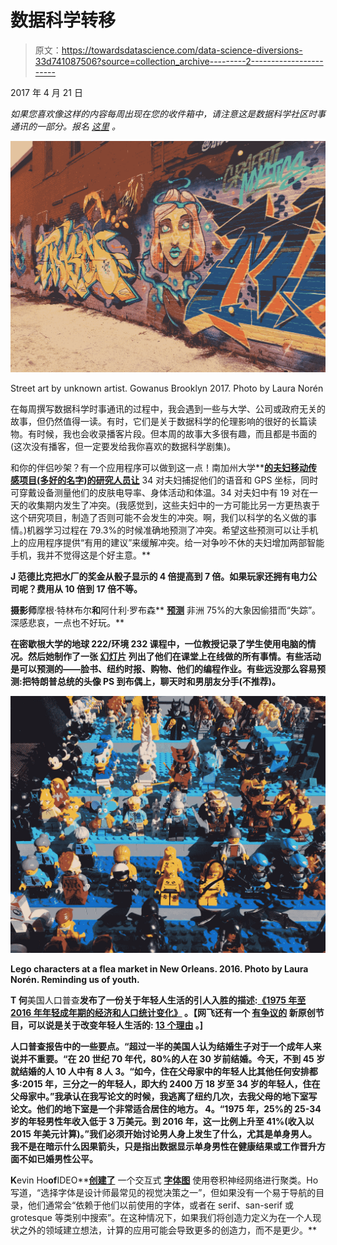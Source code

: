 # 数据科学转移

> 原文：<https://towardsdatascience.com/data-science-diversions-33d741087506?source=collection_archive---------2----------------------->

2017 年 4 月 21 日

*如果您喜欢像这样的内容每周出现在您的收件箱中，请注意这是数据科学社区时事通讯的一部分。报名* [*这里*](http://cds.nyu.edu/newsletter) *。*

![](img/4d3a337bd3498632ab8e08a3fffc99b7.png)

Street art by unknown artist. Gowanus Brooklyn 2017\. Photo by Laura Norén

在每周撰写数据科学时事通讯的过程中，我会遇到一些与大学、公司或政府无关的故事，但仍然值得一读。有时，它们是关于数据科学的伦理影响的很好的长篇读物。有时候，我也会收录播客片段。但本周的故事大多很有趣，而且都是书面的(这次没有播客，但一定要发给我你喜欢的数据科学剧集)。

和你的伴侣吵架？有一个应用程序可以做到这一点！南加州大学**[**的夫妇移动传感项目(多好的名字)的研究人员让**](http://spectrum.ieee.org/the-human-os/robotics/artificial-intelligence/algorithm-aims-to-predict-bickering-among-couples) 34 对夫妇捕捉他们的语音和 GPS 坐标，同时可穿戴设备测量他们的皮肤电导率、身体活动和体温。34 对夫妇中有 19 对在一天的收集期内发生了冲突。(我感觉到，这些夫妇中的一方可能比另一方更热衷于这个研究项目，制造了否则可能不会发生的冲突。啊，我们以科学的名义做的事情。)机器学习过程在 79.3%的时候准确地预测了冲突。希望这些预测可以让手机上的应用程序提供“有用的建议”来缓解冲突。给一对争吵不休的夫妇增加两部智能手机，我并不觉得这是个好主意。**

**J 范德比克把水厂的奖金从骰子显示的 4 倍提高到 7 倍。如果玩家还拥有电力公司呢？费用从 10 倍到 17 倍不等。**

**摄影师**摩根·特林布尔**和**阿什利·罗布森** [**预测**](http://voices.nationalgeographic.com/2017/04/17/africas-protected-areas-missing-75-percent-of-their-savanna-elephants/) 非洲 75%的大象因偷猎而“失踪”。深感悲哀，一点也不好玩。**

**在密歇根大学的地球 222/环境 232 课程中，一位教授记录了学生使用电脑的情况。然后她制作了一张 [**幻灯片**](http://digg.com/2017/web-surfing-during-lecture-turtlenecks) 列出了他们在课堂上在线做的所有事情。有些活动是可以预测的——脸书、纽约时报、购物、他们的编程作业。有些远没那么容易预测:把特朗普总统的头像 PS 到布偶上，聊天时和男朋友分手(不推荐)。**

**![](img/9f029c8fcc170449b8410846ee51fd4a.png)**

**Lego characters at a flea market in New Orleans. 2016\. Photo by Laura Norén. Reminding us of youth.**

**T 何**美国人口普查**发布了一份关于年轻人生活的引人入胜的描述:[**《1975 年至 2016 年年轻成年期的经济和人口统计变化》**](https://www.census.gov/newsroom/press-releases/2017/cb17-tps36-young-adulthood.html?cid=17TPS36) 。【**网飞**还有一个 [**有争议的**](https://www.nytimes.com/2017/04/19/style/13-reasons-why-netflix-teen-suicide.html) 新原创节目，可以说是关于改变年轻人生活的: [**13 个理由**](https://www.netflix.com/title/80117470) 。]**

**人口普查报告中的一些要点。“超过一半的美国人认为结婚生子对于一个成年人来说并不重要。“在 20 世纪 70 年代，80%的人在 30 岁前结婚。今天，不到 45 岁就结婚的人 10 人中有 8 人
3。“如今，住在父母家中的年轻人比其他任何安排都多:2015 年，三分之一的年轻人，即大约 2400 万 18 岁至 34 岁的年轻人，住在父母家中。”我承认在我写论文的时候，我逃离了纽约几次，去我父母的地下室写论文。他们的地下室是一个非常适合居住的地方。
4。“1975 年，25%的 25-34 岁的年轻男性年收入低于 3 万美元。到 2016 年，这一比例上升至 41%(收入以 2015 年美元计算)。”我们必须开始讨论男人身上发生了什么，尤其是单身男人。我不是在暗示什么因果箭头，只是指出数据显示单身男性在健康结果或工作晋升方面不如已婚男性公平。**

**K**evin Ho**of**IDEO**[**创建了**](https://medium.com/ideo-stories/organizing-the-world-of-fonts-with-ai-7d9e49ff2b25) 一个交互式 [**字体图**](http://fontmap.ideo.com) 使用卷积神经网络进行聚类。Ho 写道，“选择字体是设计师最常见的视觉决策之一”，但如果没有一个易于导航的目录，他们通常会“依赖于他们以前使用的字体，或者在 serif、san-serif 或 grotesque 等类别中搜索”。在这种情况下，如果我们将创造力定义为在一个人现状之外的领域建立想法，计算的应用可能会导致更多的创造力，而不是更少。**